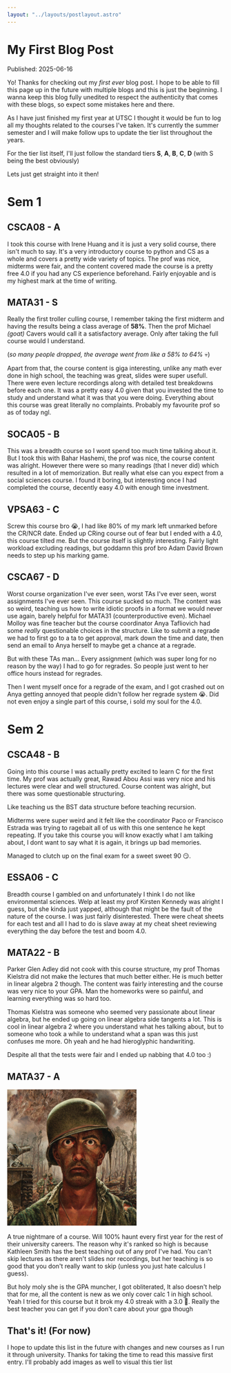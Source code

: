 ```yaml
---
layout: "../layouts/postlayout.astro"
---
```

# My First Blog Post

Published: 2025-06-16

Yo! Thanks for checking out my *first ever* blog post. I hope to be able to fill this page up in the future with multiple blogs and this is just the beginning. I wanna keep this blog fully unedited to respect the authenticity that comes with these blogs, so expect some mistakes here and there.

As I have just finished my first year at UTSC I thought it would be fun to log all my thoughts related to the courses I've taken. It's currently the summer semester and I will make follow ups to update the tier list throughout the years.

For the tier list itself, I'll just follow the standard tiers **S**, **A**, **B**, **C**, **D** (with S being the best obviously)

Lets just get straight into it then!

# Sem 1

## CSCA08 - A
I took this course with Irene Huang and it is just a very solid course, there isn't much to say. It's a very introductory course to python and CS as a whole and covers a pretty wide variety of topics. The prof was nice, midterms were fair, and the content covered made the course is a pretty free 4.0 if you had any CS experience beforehand. Fairly enjoyable and is my highest mark at the time of writing.

## MATA31 - S
Really the first troller culling course, I remember taking the first midterm and having the results being a class average of **58%**. Then the prof Michael *(goat)* Cavers would call it a satisfactory average. Only after taking the full course would I understand.

(*so many people dropped, the average went from like a 58% to 64%* 💀)

Apart from that, the course content is giga interesting, unlike any math ever done in high school, the teaching was great, slides were super usefull. There were even lecture recordings along with detailed test breakdowns before each one. It was a pretty easy 4.0 given that you invested the time to study and understand what it was that you were doing. Everything about this course was great literally no complaints. Probably my favourite prof so as of today ngl.

## SOCA05 - B
This was a breadth course so I wont spend too much time talking about it. But I took this with Bahar Hashemi, the prof was nice, the course content was alright. However there were so many readings (that I never did) which resulted in a lot of memorization. But really what else can you expect from a social sciences course. I found it boring, but interesting once I had completed the course, decently easy 4.0 with enough time investment.

## VPSA63 - C
Screw this course bro 😭, I had like 80% of my mark left unmarked before the CR/NCR date. Ended up CRing course out of fear but I ended with a 4.0, this course tilted me. But the course itself is slightly interesting. Fairly light workload excluding readings, but goddamn this prof bro Adam David Brown needs to step up his marking game.

## CSCA67 - D
Worst course organization I've ever seen, worst TAs I've ever seen, worst assignments I've ever seen. This course sucked so much. The content was so weird, teaching us how to write idiotic proofs in a format we would never use again, barely helpful for MATA31 (counterproductive even). Michael Molloy was fine teacher but the course coordinator Anya Tafliovich had some *really* questionable choices in the structure. Like to submit a regrade we had to first go to a ta to get approval, mark down the time and date, then send an email to Anya herself to maybe get a chance at a regrade.

But with these TAs man... Every assignment (which was super long for no reason by the way) I had to go for regrades. So people just went to her office hours instead for regrades.

Then I went myself once for a regrade of the exam, and I got crashed out on Anya getting annoyed that people didn't follow her regrade system 😭. Did not even enjoy a single part of this course, i sold my soul for the 4.0.

# Sem 2

## CSCA48 - B
Going into this course I was actually pretty excited to learn C for the first time. My prof was actually great, Rawad Abou Assi was very nice and his lectures were clear and well structured. Course content was alright, but there was some questionable structuring.

Like teaching us the BST data structure before teaching recursion.

Midterms were super weird and it felt like the coordinator Paco or Francisco Estrada was trying to ragebait all of us with this one sentence he kept repeating. If you take this course you will know exactly what I am talking about, I dont want to say what it is again, it brings up bad memories.

Managed to clutch up on the final exam for a sweet sweet 90 😏.

## ESSA06 - C
Breadth course I gambled on and unfortunately I think I do not like environmental sciences. Welp at least my prof Kirsten Kennedy was alright I guess, but she kinda just yapped, although that might be the fault of the nature of the course. I was just fairly disinterested. There were cheat sheets for each test and all I had to do is slave away at my cheat sheet reviewing everything the day before the test and boom 4.0.

## MATA22 - B
Parker Glen Adley did not cook with this course structure, my prof Thomas Kielstra did not make the lectures that much better either. He is much better in linear algebra 2 though. The content was fairly interesting and the course was very nice to your GPA. Man the homeworks were so painful, and learning everything was so hard too.

Thomas Kielstra was someone who seemed very passionate about linear algebra, but he ended up going on linear algebra side tangents a lot. This is cool in linear algebra 2 where you understand what hes talking about, but to someone who took a while to understand what a span was this just confuses me more. Oh yeah and he had hieroglyphic handwriting.

Despite all that the tests were fair and I ended up nabbing that 4.0 too :)

## MATA37 - A
![insert thousand yard stare](../../images/postimages/thousand_yard_stare.png)

A true nightmare of a course. Will 100% haunt every first year for the rest of their university careers. The reason why it's ranked so high is because Kathleen Smith has the best teaching out of any prof I've had. You can't skip lectures as there aren't slides nor recordings, but her teaching is so good that you don't really want to skip (unless you just hate calculus I guess).

But holy moly she is the GPA muncher, I got obliterated, It also doesn't help that for me, all the content is new as we only cover calc 1 in high school. Yeah I tried for this course but it brok my 4.0 streak with a 3.0 🗿. Really the best teacher you can get if you don't care about your gpa though

## That's it! (For now)
I hope to update this list in the future with changes and new courses as I run it through university. Thanks for taking the time to read this massive first entry. I'll probably add images as well to visual this tier list
